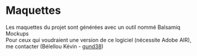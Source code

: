 # Maquettes #

Les maquettes du projet sont g&eacute;n&eacute;r&eacute;es avec un outil nomm&eacute; Balsamiq Mockups  
Pour ceux qui voudraient une version de ce logiciel (n&eacute;cessite Adobe AIR), me contacter (B&eacute;lellou K&eacute;vin - [gund38](https://github.com/user/gund38))  